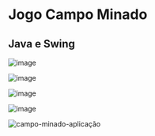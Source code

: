 <h1> Jogo Campo Minado </h1>
<h2> Java e Swing </h2> 

![image](https://user-images.githubusercontent.com/89874318/218909116-864b6682-b173-438a-960b-f2afdf880b31.png)

![image](https://user-images.githubusercontent.com/89874318/218909251-bfcc4ab0-9689-4ed4-b710-0cd53d520565.png)

![image](https://user-images.githubusercontent.com/89874318/218909312-78fe2bce-733c-414e-8a97-10e8b79341aa.png)

![image](https://user-images.githubusercontent.com/89874318/218909494-caa7b6fd-a4a1-4aca-881e-793f563e9b09.png)

![campo-minado-aplicação](https://user-images.githubusercontent.com/89874318/218910173-f5b663ef-3103-4c88-9dad-cfe401526aeb.gif)
